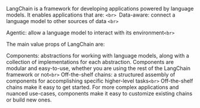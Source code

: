 LangChain is a framework for developing applications powered by language models. It enables applications that are: `<br> `Data-aware: connect a language model to other sources of data `<br>`

Agentic: allow a language model to interact with its environment`<br>`

The main value props of LangChain are:

Components: abstractions for working with language models, along with a collection of implementations for each abstraction. Components are modular and easy-to-use, whether you are using the rest of the LangChain framework or not`<br>`
Off-the-shelf chains: a structured assembly of components for accomplishing specific higher-level tasks`<br>`
Off-the-shelf chains make it easy to get started. For more complex applications and nuanced use-cases, components make it easy to customize existing chains or build new ones.
